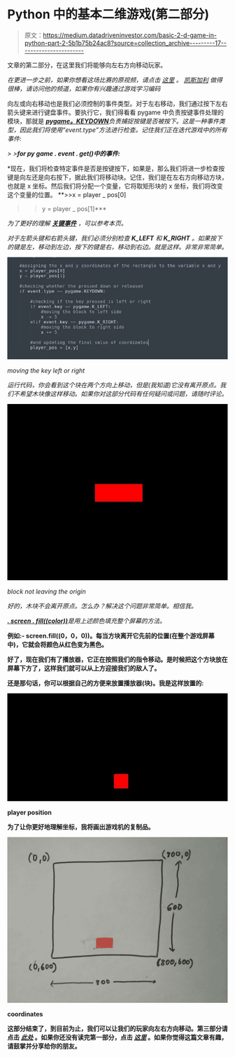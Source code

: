 # Python 中的基本二维游戏(第二部分)

> 原文：<https://medium.datadriveninvestor.com/basic-2-d-game-in-python-part-2-5b1b75b24ac8?source=collection_archive---------17----------------------->

文章的第二部分，在这里我们将能够向左右方向移动玩家。

*在更进一步之前，如果你想看这场比赛的原视频，请点击* [*这里*](https://www.youtube.com/watch?v=-8n91btt5d8&lc=z22dzrcysrrsd5yvmacdp435unyj5zbexr0inn5bewhw03c010c.1571697702780616) *。* [*凯斯加利*](https://medium.com/u/d4ac622fea59) *做得很棒，请访问他的频道，如果你有兴趣通过游戏学习编码*

向左或向右移动也是我们必须控制的事件类型。对于左右移动，我们通过按下左右箭头键来进行键盘事件。要执行它，我们得看看 pygame 中负责按键事件处理的模块，那就是 [***pygame。KEYDOWN***](https://stackoverflow.com/questions/25494726/how-to-use-pygame-keydown)*负责捕捉按键是否被按下。这是一种事件类型，因此我们将使用“event.type”方法进行检查。记住我们正在迭代游戏中的所有事件:*

*> >**for py game . event . get()中的事件:***

*现在，我们将检查特定事件是否是按键按下，如果是，那么我们将进一步检查按键是向左还是向右按下，据此我们将移动块。记住，我们是在左右方向移动方块，也就是 x 坐标。然后我们将分配一个变量，它将取矩形块的 x 坐标，我们将改变这个变量的位置。
**>>x = player _ pos[0]
>>y = player _ pos[1]***

*为了更好的理解 [***关键事件***](https://www.pygame.org/docs/ref/key.html) ，可以参考本页。*

*对于左箭头键和右箭头键，我们必须分别检查 **K_LEFT** 和 **K_RIGHT** 。如果按下的键是左，移动到左边，按下的键是右，移动到右边。就是这样。非常非常简单。*

*![](img/5a5f99f90f29aa3bef6ec21db6836bdc.png)*

*moving the key left or right*

*运行代码，你会看到这个块在两个方向上移动，但是(*我知道*)它没有离开原点。我们不希望木块像这样移动。如果你对这部分代码有任何疑问或问题，请随时评论。*

*![](img/c4674395a518ba5d1d7237ae9809a577.png)*

*block not leaving the origin*

*好的，木块不会离开原点。怎么办？解决这个问题非常简单。相信我。*

*[***. screen . fill((color))***](https://sites.cs.ucsb.edu/~pconrad/cs5nm/topics/pygame/drawing/)*是用上述颜色填充整个屏幕的方法。**

**例如:- screen.fill((0，0，0))。每当方块离开它先前的位置(在整个游戏屏幕中)，它就会将颜色从红色变为黑色。**

**好了，现在我们有了播放器，它正在按照我们的指令移动。是时候把这个方块放在屏幕下方了，这样我们就可以从上方迎接我们的敌人了。**

**还是那句话，你可以根据自己的方便来放置播放器(块)。我是这样放置的:**

**![](img/16a3adf03e0a4adc93dd31d86225a46d.png)**

**player position**

**为了让你更好地理解坐标，我将画出游戏机的复制品。**

**![](img/7fcd03e4aa5d9a17ea98b51457fb402d.png)**

**coordinates**

**这部分结束了，到目前为止，我们可以让我们的玩家向左右方向移动。第三部分请点击 [*此处*](https://medium.com/@asishraz/basic-2-d-game-in-python-part-3-f6f8910ff972) 。如果你还没有读完第一部分，点击 [*这里*](https://medium.com/@asishraz/basic-2-d-game-in-python-part-1-5547e8f5e4b7) 。如果你觉得这篇文章有趣，请鼓掌并分享给你的朋友。**